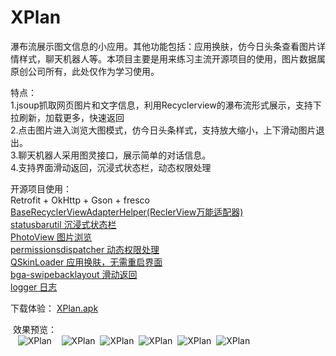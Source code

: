 # XPlan
瀑布流展示图文信息的小应用。其他功能包括：应用换肤，仿今日头条查看图片详情样式，聊天机器人等。本项目主要是用来练习主流开源项目的使用，图片数据属原创公司所有，此处仅作为学习使用。   

  特点：  
  1.jsoup抓取网页图片和文字信息，利用Recyclerview的瀑布流形式展示，支持下拉刷新，加载更多，快速返回    
  2.点击图片进入浏览大图模式，仿今日头条样式，支持放大缩小，上下滑动图片退出。   
  3.聊天机器人采用图灵接口，展示简单的对话信息。  
  4.支持界面滑动返回，沉浸式状态栏，动态权限处理  
  
   开源项目使用：  
    Retrofit + OkHttp + Gson + fresco  
    [BaseRecyclerViewAdapterHelper(ReclerView万能适配器)](https://github.com/CymChad/BaseRecyclerViewAdapterHelper)  
    [statusbarutil 沉浸式状态栏](https://github.com/laobie/StatusBarUtil)  
    [PhotoView  图片浏览](https://github.com/chrisbanes/PhotoView/tree/master)  
    [permissionsdispatcher 动态权限处理](https://github.com/permissions-dispatcher/PermissionsDispatcher)    
    [QSkinLoader  应用换肤，无需重启界面](https://github.com/qqliu10u/QSkinLoader)   
    [bga-swipebacklayout 滑动返回](https://github.com/bingoogolapple/BGASwipeBackLayout-Android)   
    [logger 日志](https://github.com/orhanobut/logger)   
    
  下载体验： [XPlan.apk](https://github.com/JustRight815/XPlan/blob/master/apk/app-debug.apk) 
  
    
    
  效果预览：    
    ![XPlan](https://github.com/JustRight815/XPlan/blob/master/screenshort/%E5%BE%AE%E4%BF%A1%E5%9B%BE%E7%89%87_20171101151455.png) 
     ![XPlan](https://github.com/JustRight815/XPlan/blob/master/screenshort/%E5%BE%AE%E4%BF%A1%E5%9B%BE%E7%89%87_20171101151511.jpg)
     ![XPlan](https://github.com/JustRight815/XPlan/blob/master/screenshort/%E5%BE%AE%E4%BF%A1%E5%9B%BE%E7%89%87_20171101151537.jpg)
 ![XPlan](https://github.com/JustRight815/XPlan/blob/master/screenshort/%E5%BE%AE%E4%BF%A1%E5%9B%BE%E7%89%87_20171101151542.png)
 ![XPlan](https://github.com/JustRight815/XPlan/blob/master/screenshort/%E5%BE%AE%E4%BF%A1%E5%9B%BE%E7%89%87_20171101151546.jpg)
 ![XPlan](https://github.com/JustRight815/XPlan/blob/master/screenshort/%E5%BE%AE%E4%BF%A1%E5%9B%BE%E7%89%87_20171101151554.jpg)
